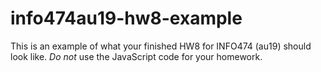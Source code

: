 # info474au19-hw8-example

This is an example of what your finished HW8 for INFO474 (au19) should look like. *Do not* use the JavaScript code for your homework.
